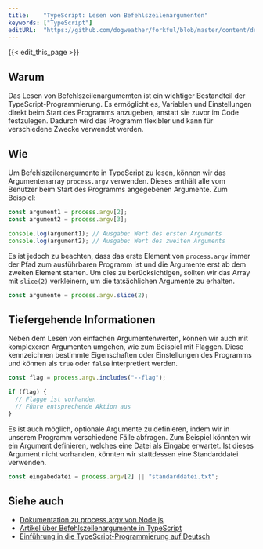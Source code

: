 ```yaml
---
title:    "TypeScript: Lesen von Befehlszeilenargumenten"
keywords: ["TypeScript"]
editURL:  "https://github.com/dogweather/forkful/blob/master/content/de/typescript/reading-command-line-arguments.md"
---
```


{{< edit_this_page >}}

## Warum

Das Lesen von Befehlszeilenargumemten ist ein wichtiger Bestandteil der TypeScript-Programmierung. Es ermöglicht es, Variablen und Einstellungen direkt beim Start des Programms anzugeben, anstatt sie zuvor im Code festzulegen. Dadurch wird das Programm flexibler und kann für verschiedene Zwecke verwendet werden.

## Wie

Um Befehlszeilenargumente in TypeScript zu lesen, können wir das Argumentenarray `process.argv` verwenden. Dieses enthält alle vom Benutzer beim Start des Programms angegebenen Argumente. Zum Beispiel:

```TypeScript
const argument1 = process.argv[2];
const argument2 = process.argv[3];

console.log(argument1); // Ausgabe: Wert des ersten Arguments
console.log(argument2); // Ausgabe: Wert des zweiten Arguments
```

Es ist jedoch zu beachten, dass das erste Element von `process.argv` immer der Pfad zum ausführbaren Programm ist und die Argumente erst ab dem zweiten Element starten. Um dies zu berücksichtigen, sollten wir das Array mit `slice(2)` verkleinern, um die tatsächlichen Argumente zu erhalten.

```TypeScript
const argumente = process.argv.slice(2);
```

## Tiefergehende Informationen

Neben dem Lesen von einfachen Argumentenwerten, können wir auch mit komplexeren Argumenten umgehen, wie zum Beispiel mit Flaggen. Diese kennzeichnen bestimmte Eigenschaften oder Einstellungen des Programms und können als `true` oder `false` interpretiert werden.

```TypeScript
const flag = process.argv.includes("--flag");

if (flag) {
  // Flagge ist vorhanden
  // Führe entsprechende Aktion aus
}
```

Es ist auch möglich, optionale Argumente zu definieren, indem wir in unserem Programm verschiedene Fälle abfragen. Zum Beispiel könnten wir ein Argument definieren, welches eine Datei als Eingabe erwartet. Ist dieses Argument nicht vorhanden, könnten wir stattdessen eine Standarddatei verwenden.

```TypeScript
const eingabedatei = process.argv[2] || "standarddatei.txt";
```

## Siehe auch

- [Dokumentation zu process.argv von Node.js](https://nodejs.org/api/process.html#process_process_argv)
- [Artikel über Befehlszeilenargumente in TypeScript](https://hackernoon.com/command-line-arguments-in-typescript-9db33c92bdc4)
- [Einführung in die TypeScript-Programmierung auf Deutsch](https://www.typescriptlang.org/docs/handbook/typescript-in-5-minutes.html)